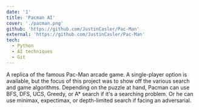 ```yaml
---
date: '1'
title: 'Pacman AI'
cover: './pacman.png'
github: 'https://github.com/JustinCasler/Pac-Man'
external: 'https://github.com/JustinCasler/Pac-Man'
tech:
  - Python
  - AI techniques
  - Git
---
```


A replica of the famous Pac-Man arcade game. A single-player option is available, but the focus of this project was to show off the various search and game algorithms. Depending on the puzzle at hand, Pacman can use BFS, DFS, UCS, Greedy, or A\* search if it's a searching problem. Or he can use minimax, expectimax, or depth-limited search if facing an adversarial.
